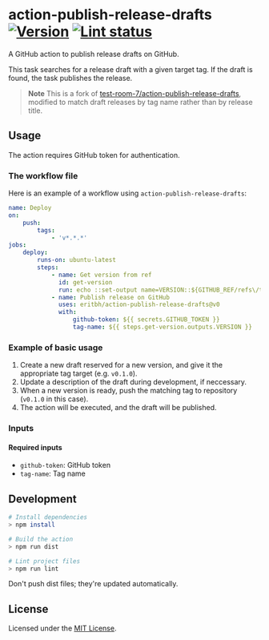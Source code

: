 # action-publish-release-drafts [![Version][version-badge]][version-url] [![Lint status][workflow-badge]][workflow-url]

A GitHub action to publish release drafts on GitHub.

This task searches for a release draft with a given target tag. If the draft is found, the task publishes the release.

> **Note**
> This is a fork of [test-room-7/action-publish-release-drafts](https://github.com/test-room-7/action-publish-release-drafts), modified to match draft releases by tag name rather than by release title.

## Usage

The action requires GitHub token for authentication.

### The workflow file

Here is an example of a workflow using `action-publish-release-drafts`:

```yml
name: Deploy
on:
    push:
        tags:
            - 'v*.*.*'
jobs:
    deploy:
        runs-on: ubuntu-latest
        steps:
            - name: Get version from ref
              id: get-version
              run: echo ::set-output name=VERSION::${GITHUB_REF/refs\/tags\//}
            - name: Publish release on GitHub
              uses: eritbh/action-publish-release-drafts@v0
              with:
                  github-token: ${{ secrets.GITHUB_TOKEN }}
                  tag-name: ${{ steps.get-version.outputs.VERSION }}
```

### Example of basic usage

1. Create a new draft reserved for a new version, and give it the appropriate tag target (e.g. `v0.1.0`).
2. Update a description of the draft during development, if neccessary.
3. When a new version is ready, push the matching tag to repository (`v0.1.0` in this case).
4. The action will be executed, and the draft will be published.

### Inputs

#### Required inputs

-   `github-token`: GitHub token
-   `tag-name`: Tag name

## Development

```sh
# Install dependencies
> npm install

# Build the action
> npm run dist

# Lint project files
> npm run lint
```

Don't push dist files; they're updated automatically.

## License

Licensed under the [MIT License](./LICENSE.md).

[version-badge]: https://img.shields.io/github/v/release/eritbh/action-publish-release-drafts
[version-url]: https://github.com/marketplace/actions/publish-release-drafts
[workflow-badge]: https://img.shields.io/github/workflow/status/eritbh/action-publish-release-drafts/Lint?label=lint
[workflow-url]: https://github.com/eritbh/action-publish-release-drafts/actions
